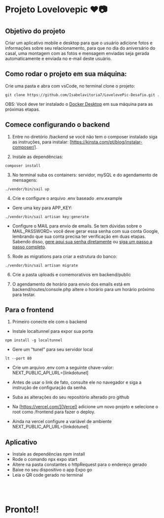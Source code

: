 # Projeto Lovelovepic ❤️📷

## Objetivo do projeto
 Criar um aplicativo mobile e desktop para que o usuário adicione fotos e informações sobre seu relacionamento, para que no dia do aniversário do casal, uma montagem com as fotos e mensagem enviadas seja gerada automaticamente e enviada no e-mail deste usuário.

## Como rodar o projeto em sua máquina:
Crie uma pasta e abra com vsCode, no terminal clone o projeto:
```
git clone https://github.com/Isabelavitoria7/LovelovePic-Desafio.git .
```

OBS: Você deve ter instalado o [Docker Desktop](https://www.docker.com/products/docker-desktop/) em sua máquina para as próximas etapas.

## Comece configurando o backend
1. Entre no diretório /backend se você não tem o composer instalado siga as instruções, para instalar: [https://kinsta.com/pt/blog/instalar-composer/].

2. Instale as dependências: 
```
composer install
```
    

3. No terminal suba os containers: servidor, mySQL e do agendamento de mensagens: 
```
./vendor/bin/sail up 
```

4. Crie e configure o arquivo .env baseado .env.example <br/>
- Gere uma key para APP_KEY:  
```
./vendor/bin/sail artisan key:generate
```

- Configure o MAIL para envio de emails. Se tem dúvidas sobre o MAIL_PASSWORD= você deve gerar essa senha com sua conta Google, lembrando que sua conta precisa ter verificação em duas etapas. Sabendo disso, [gere aqui sua senha diretamente](https://myaccount.google.com/apppasswords) ou [siga um passo a passo completo](https://snov.io/knowledgebase/br/como-criar-e-usar-a-senha-do-aplicativo-gmail/).

5. Rode as migrations para criar a estrutura do banco: 
```
./vendor/bin/sail artisan migrate
```


6. Crie a pasta uploads e comemorativos em backend/public

7. O agendamento de horário para envio dos emails está em backend/routes/console.php altere o horário para um horário próximo para testar.


## Para o frontend 
1. Primeiro conecte ele com o backend 
- Instale localtunnel para expor sua porta
```
npm install -g localtunnel 
```
- Gere um "tunel" para seu servidor local 
```
lt --port 80 
```
- Crie um arquivo .env com a seguinte chave-valor: NEXT_PUBLIC_API_URL=[linkdotunel] <br/>
- Antes de usar o link de fato, consulte ele no navegador e siga a instrução de configuração da senha.

- Suba as alterações do seu repositório alterado pro github <br/>
- Na [https://vercel.com/](Vercel) adicione um novo projeto e selecione o root como /frontend para fazer o deploy. <br/>
- Ainda na vercel configure a variável de ambiente NEXT_PUBLIC_API_URL=[linkdotunel]

## Aplicativo
- Instale as dependências npm install <br>
- Rode o comando npx expo start <br>
- Altere na pasta constantes o httpRequest para o endereço gerado <br>
- Baixe no seu dispositivo o app Expo go <br>
- Leia o QR code gerado no terminal <br>

<br><br>

# Pronto!!


